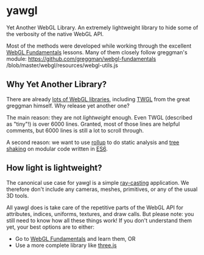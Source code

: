 # yawgl
Yet Another WebGL Library.
An extremely lightweight library to hide some of the verbosity of the
native WebGL API.

Most of the methods were developed while working through the excellent
[WebGL Fundamentals] lessons. Many of them closely follow greggman's module:
https://github.com/greggman/webgl-fundamentals
        /blob/master/webgl/resources/webgl-utils.js

## Why Yet Another Library?
There are already [lots of WebGL libraries], including [TWGL] from the great
greggman himself. Why release yet another one?

The main reason: they are not *lightweight* enough. Even TWGL (described as
"tiny"!) is over 6000 lines. Granted, most of those lines are helpful comments,
but 6000 lines is still a lot to scroll through.

A second reason: we want to use [rollup] to do static analysis and [tree
shaking] on modular code written in [ES6].

## How light is lightweight?
The canonical use case for yawgl is a simple [ray-casting] application.
We therefore don't include any cameras, meshes, primitives, or any of the
usual 3D tools.

All yawgl does is take care of the repetitive parts of the WebGL API for
attributes, indices, uniforms, textures, and draw calls. But please note: 
you still need to know how all these things work! If you don't understand 
them yet, your best options are to either:
- Go to [WebGL Fundamentals] and learn them, OR
- Use a more complete library like [three.js]

[WebGL Fundamentals]: https://webglfundamentals.org/
[lots of WebGL libraries]: https://gist.github.com/dmnsgn/76878ba6903cf15789b712464875cfdc
[TWGL]: https://github.com/greggman/twgl.js
[rollup]: https://rollupjs.org/guide/en
[tree shaking]: https://en.wikipedia.org/wiki/Tree_shaking
[ES6]: https://www.w3schools.com/js/js_es6.asp
[ray-casting]: https://www.cs.unc.edu/~taylorr/raycast_fragment/index.html
[three.js]: https://threejs.org/
